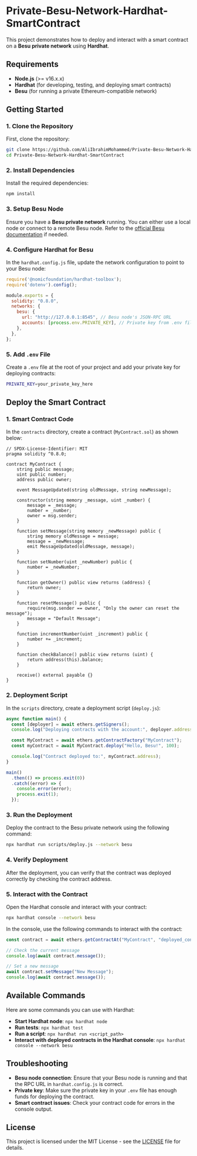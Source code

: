 # Private-Besu-Network-Hardhat-SmartContract

This project demonstrates how to deploy and interact with a smart contract on a **Besu private network** using **Hardhat**.

## Requirements

- **Node.js** (>= v16.x.x)
- **Hardhat** (for developing, testing, and deploying smart contracts)
- **Besu** (for running a private Ethereum-compatible network)

## Getting Started

### 1. Clone the Repository

First, clone the repository:

```bash
git clone https://github.com/AliIbrahimMohammed/Private-Besu-Network-Hardhat-SmartContract.git
cd Private-Besu-Network-Hardhat-SmartContract
```

### 2. Install Dependencies

Install the required dependencies:

```bash
npm install
```

### 3. Setup Besu Node

Ensure you have a **Besu private network** running. You can either use a local node or connect to a remote Besu node. Refer to the [official Besu documentation](https://besu.hyperledger.org/en/stable/) if needed.

### 4. Configure Hardhat for Besu

In the `hardhat.config.js` file, update the network configuration to point to your Besu node:

```javascript
require('@nomicfoundation/hardhat-toolbox');
require('dotenv').config();

module.exports = {
  solidity: "0.8.0",
  networks: {
    besu: {
      url: "http://127.0.0.1:8545", // Besu node's JSON-RPC URL
      accounts: [process.env.PRIVATE_KEY], // Private key from .env file
    },
  },
};
```

### 5. Add `.env` File

Create a `.env` file at the root of your project and add your private key for deploying contracts:

```bash
PRIVATE_KEY=your_private_key_here
```

## Deploy the Smart Contract

### 1. Smart Contract Code

In the `contracts` directory, create a contract (`MyContract.sol`) as shown below:

```solidity
// SPDX-License-Identifier: MIT
pragma solidity ^0.8.0;

contract MyContract {
    string public message;
    uint public number;
    address public owner;

    event MessageUpdated(string oldMessage, string newMessage);

    constructor(string memory _message, uint _number) {
        message = _message;
        number = _number;
        owner = msg.sender;
    }

    function setMessage(string memory _newMessage) public {
        string memory oldMessage = message;
        message = _newMessage;
        emit MessageUpdated(oldMessage, message);
    }

    function setNumber(uint _newNumber) public {
        number = _newNumber;
    }

    function getOwner() public view returns (address) {
        return owner;
    }

    function resetMessage() public {
        require(msg.sender == owner, "Only the owner can reset the message");
        message = "Default Message";
    }

    function incrementNumber(uint _increment) public {
        number += _increment;
    }

    function checkBalance() public view returns (uint) {
        return address(this).balance;
    }

    receive() external payable {}
}
```

### 2. Deployment Script

In the `scripts` directory, create a deployment script (`deploy.js`):

```javascript
async function main() {
  const [deployer] = await ethers.getSigners();
  console.log("Deploying contracts with the account:", deployer.address);

  const MyContract = await ethers.getContractFactory("MyContract");
  const myContract = await MyContract.deploy("Hello, Besu!", 100);

  console.log("Contract deployed to:", myContract.address);
}

main()
  .then(() => process.exit(0))
  .catch((error) => {
    console.error(error);
    process.exit(1);
  });
```

### 3. Run the Deployment

Deploy the contract to the Besu private network using the following command:

```bash
npx hardhat run scripts/deploy.js --network besu
```

### 4. Verify Deployment

After the deployment, you can verify that the contract was deployed correctly by checking the contract address.

### 5. Interact with the Contract

Open the Hardhat console and interact with your contract:

```bash
npx hardhat console --network besu
```

In the console, use the following commands to interact with the contract:

```javascript
const contract = await ethers.getContractAt("MyContract", "deployed_contract_address");

// Check the current message
console.log(await contract.message());

// Set a new message
await contract.setMessage("New Message");
console.log(await contract.message());
```

## Available Commands

Here are some commands you can use with Hardhat:

- **Start Hardhat node**: `npx hardhat node`
- **Run tests**: `npx hardhat test`
- **Run a script**: `npx hardhat run <script_path>`
- **Interact with deployed contracts in the Hardhat console**: `npx hardhat console --network besu`

## Troubleshooting

- **Besu node connection**: Ensure that your Besu node is running and that the RPC URL in `hardhat.config.js` is correct.
- **Private key**: Make sure the private key in your `.env` file has enough funds for deploying the contract.
- **Smart contract issues**: Check your contract code for errors in the console output.

## License

This project is licensed under the MIT License - see the [LICENSE](LICENSE) file for details.
```
